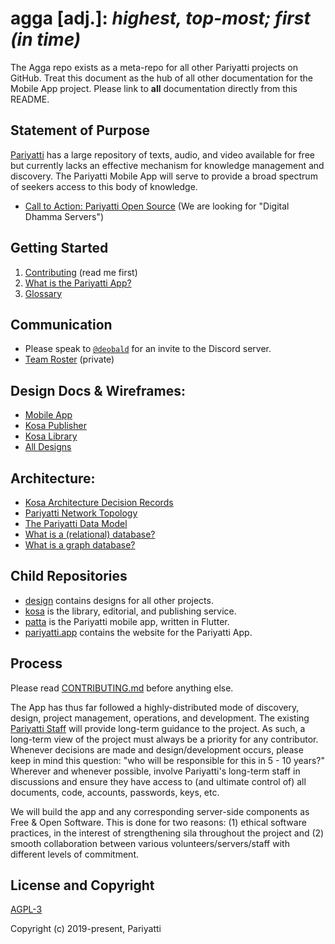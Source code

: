 # agga [adj.]: _highest, top-most; first (in time)_

The Agga repo exists as a meta-repo for all other Pariyatti projects on GitHub. Treat this document as the hub of all other documentation for the Mobile App project. Please link to **all** documentation directly from this README.

## Statement of Purpose

[Pariyatti](https://www.pariyatti.org) has a large repository of texts, audio, and video available for free but currently lacks an effective mechanism for knowledge management and discovery. The Pariyatti Mobile App will serve to provide a broad spectrum of seekers access to this body of knowledge.

- [Call to Action: Pariyatti Open Source](https://github.com/pariyatti/agga/blob/master/docs/CALL-TO-ACTION.md) (We are looking for "Digital Dhamma Servers")

## Getting Started

1. [Contributing](https://github.com/pariyatti/agga/blob/master/CONTRIBUTING.md) (read me first)
2. [What is the Pariyatti App?](https://github.com/pariyatti/agga/blob/master/docs/what-is-the-pariyatti-app.pdf)
2. [Glossary](https://github.com/pariyatti/agga/blob/master/docs/GLOSSARY.md)

## Communication

- Please speak to [`@deobald`](https://github.com/deobald) for an invite to the Discord server.
- [Team Roster](https://drive.google.com/drive/folders/1RTAw2izD3m9hb79DJE2uu-4qepFby0px?usp=sharing) (private)

## Design Docs & Wireframes:
- [Mobile App](https://github.com/pariyatti/design/tree/master/mobile-app/renders)
- [Kosa Publisher](https://whimsical.com/JwhtJKYRasEaSk91s7nLuG)
- [Kosa Library](https://whimsical.com/5uyY3q9Pqv2iiWBbH29FfD)
- [All Designs](https://github.com/pariyatti/design)

## Architecture:
- [Kosa Architecture Decision Records](https://github.com/pariyatti/kosa/tree/master/docs/arch)
- [Pariyatti Network Topology](https://github.com/pariyatti/agga/blob/master/docs/network-topology.pdf)
- [The Pariyatti Data Model](https://github.com/pariyatti/agga/blob/master/docs/data-models.pdf)
- [What is a (relational) database?](https://github.com/pariyatti/agga/blob/master/docs/what-is-a-relational-database.pdf)
- [What is a graph database?](https://neo4j.com/developer/graph-database/)

## Child Repositories

- [design](https://github.com/pariyatti/design) contains designs for all other projects.
- [kosa](https://github.com/pariyatti/kosa) is the library, editorial, and publishing service.
- [patta](https://github.com/pariyatti/patta) is the Pariyatti mobile app, written in Flutter.
- [pariyatti.app](https://github.com/pariyatti/pariyatti.app) contains the website for the Pariyatti App.

## Process

Please read [CONTRIBUTING.md](https://github.com/pariyatti/agga/blob/master/CONTRIBUTING.md) before anything else.

The App has thus far followed a highly-distributed mode of discovery, design, project management, operations, and development. The existing [Pariyatti Staff](https://pariyatti.org/About#section4) will provide long-term guidance to the project. As such, a long-term view of the project must always be a priority for any contributor. Whenever decisions are made and design/development occurs, please keep in mind this question: "who will be responsible for this in 5 - 10 years?" Wherever and whenever possible, involve Pariyatti's long-term staff in discussions and ensure they have access to (and ultimate control of) all documents, code, accounts, passwords, keys, etc.

We will build the app and any corresponding server-side components as Free & Open Software. This is done for two reasons: (1) ethical software practices, in the interest of strengthening sila throughout the project and (2) smooth collaboration between various volunteers/servers/staff with different levels of commitment.


## License and Copyright

[AGPL-3](https://github.com/pariyatti/agga/blob/development/LICENSE)

Copyright (c) 2019-present, Pariyatti


